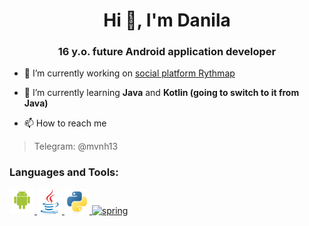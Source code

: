 <h1 align="center">Hi 👋, I'm Danila</h1>
<h3 align="center">16 y.o. future Android application developer</h3>

- 🔭 I’m currently working on [social platform Rythmap](https://github.com/Rythmap/Rythmap-client/)

- 🌱 I’m currently learning **Java** and **Kotlin (going to switch to it from Java)**

- 📫 How to reach me
> Telegram: @mvnh13

<h3 align="left">Languages and Tools:</h3>
<p align="left"> <a href="https://developer.android.com" target="_blank" rel="noreferrer"> <img src="https://raw.githubusercontent.com/devicons/devicon/master/icons/android/android-original-wordmark.svg" alt="android" width="40" height="40"/> </a> <a href="https://www.java.com" target="_blank" rel="noreferrer"> <img src="https://raw.githubusercontent.com/devicons/devicon/master/icons/java/java-original.svg" alt="java" width="40" height="40"/> </a> <a href="https://www.python.org" target="_blank" rel="noreferrer"> <img src="https://raw.githubusercontent.com/devicons/devicon/master/icons/python/python-original.svg" alt="python" width="40" height="40"/> </a> <a href="https://spring.io/" target="_blank" rel="noreferrer"> <img src="https://www.vectorlogo.zone/logos/springio/springio-icon.svg" alt="spring" width="40" height="40"/> </a> </p>
